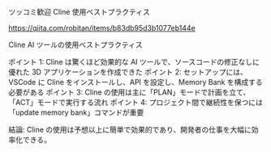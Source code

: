 ツッコミ歓迎 Cline 使用ベストプラクティス

https://qiita.com/robitan/items/b83db95d3b1077eb144e

Cline AI ツールの使用ベストプラクティス

ポイント 1: Cline は驚くほど効果的な AI ツールで、ソースコードの修正なしに優れた 3D アプリケーションを作成できた
ポイント 2: セットアップには、VSCode に Cline をインストールし、API を設定し、Memory Bank を構成する必要がある
ポイント 3: Cline の使用は主に「PLAN」モードで計画を立て、「ACT」モードで実行する流れ
ポイント 4: プロジェクト間で継続性を保つには「update memory bank」コマンドが重要

結論: Cline の使用は予想以上に簡単で効果的であり、開発者の仕事を大幅に効率化できる。
